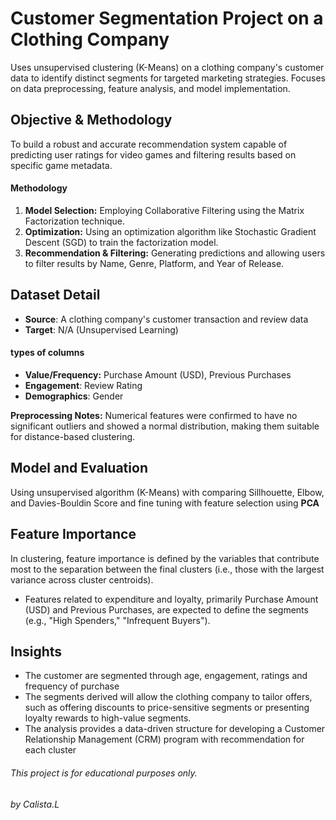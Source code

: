 # Customer Segmentation Project on a Clothing Company 
Uses unsupervised clustering (K-Means) on a clothing company's customer data to identify distinct segments for targeted marketing strategies. Focuses on data preprocessing, feature analysis, and model implementation.


## Objective & Methodology
To build a robust and accurate recommendation system capable of predicting user ratings for video games and filtering results based on specific game metadata.

#### Methodology
1. **Model Selection:** Employing Collaborative Filtering using the Matrix Factorization technique.
2. **Optimization:** Using an optimization algorithm like Stochastic Gradient Descent (SGD) to train the factorization model.
3. **Recommendation & Filtering:** Generating predictions and allowing users to filter results by Name, Genre, Platform, and Year of Release.

## Dataset Detail
- **Source**: A clothing company's customer transaction and review data
- **Target**: N/A (Unsupervised Learning)

#### types of columns
- **Value/Frequency:** Purchase Amount (USD), Previous Purchases
- **Engagement**: Review Rating
- **Demographics**: Gender

**Preprocessing Notes:**
Numerical features were confirmed to have no significant outliers and showed a normal distribution, making them suitable for distance-based clustering.

## Model and Evaluation
Using unsupervised algorithm (K-Means) with comparing Sillhouette, Elbow, and Davies-Bouldin Score and fine tuning with feature selection using **PCA**

## Feature Importance
In clustering, feature importance is defined by the variables that contribute most to the separation between the final clusters (i.e., those with the largest variance across cluster centroids).
- Features related to expenditure and loyalty, primarily Purchase Amount (USD) and Previous Purchases, are expected to define the segments (e.g., "High Spenders," "Infrequent Buyers").

## Insights
- The customer are segmented through age, engagement, ratings and frequency of purchase
- The segments derived will allow the clothing company to tailor offers, such as offering discounts to price-sensitive segments or presenting loyalty rewards to high-value segments.
- The analysis provides a data-driven structure for developing a Customer Relationship Management (CRM) program with recommendation for each cluster 


###### This project is for educational purposes only.
###### by Calista.L
